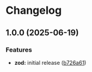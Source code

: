 # Changelog

## 1.0.0 (2025-06-19)


### Features

* **zod:** initial release ([b726a61](https://github.com/proventuslabs/nestjs/commit/b726a61cc009cf5b20976479f882599437349cfe))
